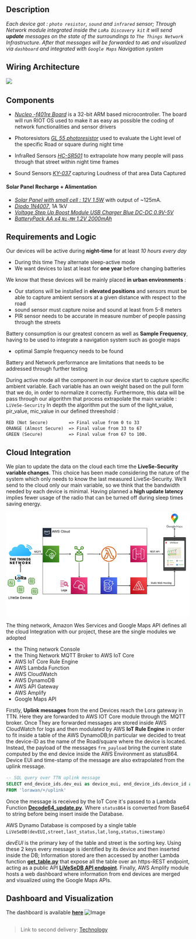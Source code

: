 ## Description

*Each device got : `photo resistor`, `sound` and `infrared` sensor; Through Network module integrated inside the `LoRa Discovery kit` it will send **update** messages on the state of the surroundings to `The Things Network` Infrastructure. After that messages will be forwarded to `AWS` and visualized via `dashboard` and integrated with `Google Maps` Navigation system*

## Wiring Architecture

![](https://github.com/nardoz-dev/projectName/blob/main/docs/sharedpictures/STMLiVeSe.jpg)

## Components

- [*Nucleo -f401re Board*](https://www.st.com/en/evaluation-tools/nucleo-f401re.html) is a 32-bit ARM based microcontroller. The board will run RIOT OS used to make it as easy as possible the coding of network functionalities and sensor drivers

- Photoresistors [*GL 55 photoresistor*](https://www.kth.se/social/files/54ef17dbf27654753f437c56/GL5537.pdf) used to evaluate the Light level of the specific Road or square during night time

- InfraRed Sensors [*HC-SR501*](https://diyi0t.com/hc-sr501-pir-motion-sensor-arduino-esp8266-esp32/) to extrapolate how many people will pass through that street within night time frames

- Sound Sensors [*KY-037*](https://win.adrirobot.it/sensori/37_in_1/KY-037_KY-038-Microphone-sound-sensor-module.htm) capturing Loudness of that area Data Captured 

#### Solar Panel Recharge + Alimentation 
- [*Solar Panel with small cell : 12V 1.5W*](https://www.amazon.it/gp/product/B077JJPK63/ref=ox_sc_act_title_5?smid=A26FRN1T6ZMEY7&psc=1#HLCXComparisonWidget_feature_div) with output of ~125mA.
- [*Diodo 1N4007*](https://www.amazon.it/Haobase-100pcs-IN4007-DO-41-diodo-raddrizzatore-1000/dp/B01F4SQ6KU/ref=sr_1_10?__mk_it_IT=%C3%85M%C3%85%C5%BD%C3%95%C3%91&crid=3F94J5XG8YXWE&keywords=diodo+n4007&qid=1653065288&sprefix=diodo+%2Caps%2C76&sr=8-10), 1A 1kV
- [*Voltage Step Up Boost Module USB Charger Blue DC-DC 0.9V-5V*](https://www.amazon.com/gp/product/B00HG9SB7C/ref=as_li_tl?ie=UTF8&camp=1789&creative=390957&creativeASIN=B00HG9SB7C&linkCode=as2&tag=opegreene-20&linkId=FNKWH7VYDJEAXPOM)
- [*BatteryPack AA x4 `Ni-MH` 1.2V 2000mAh*](https://www.amazon.it/AmazonBasics-Ricaricabili-precaricate-confezione-Involucro/dp/B00CWNMR5Y/ref=sr_1_8?__mk_it_IT=%C3%85M%C3%85%C5%BD%C3%95%C3%91&crid=SMYI12E16FTB&keywords=batteria%2Baa%2Bricaricabile&qid=1653128512&sprefix=batteria%2Baa%2Bricaricabile%2Caps%2C79&sr=8-8&th=1)

## Requirements and Logic 

Our devices will be active during **night-time** for at least *10 hours every day*

- During this time They alternate sleep-active mode
- We want devices to last at least for **one year** before changing batteries 

We know that these devices will be mainly placed **in urban environments** :

- Our stations will be installed in **elevated positions** and sensors must be able to capture ambient sensors at a given distance with respect to the road
- sound sensor must capture noise and sound at least from 5-8 meters  
- PIR sensor needs to be accurate in measure number of people passing through the streets

Battery consumption is our greatest concern as well as **Sample Frequency**, having to be used to integrate a navigation system such as google maps 
 
- optimal Sample frequency needs to be found 

Battery and Network performance are limitations that needs to be addressed through further testing 


During active mode all the component in our device start to capture specific ambient variable. Each variable has an own weight based on the pull form that we do, in order to normalize it correctly. 
Furthermore, this data will be pass through our algorithm that process extrapolate the main variable  : `LiVeSe-Security` 
In depth the algorithm put the sum of the light_value, pir_value, mic_value in our defined threeshold : 

    RED (Not Secure)        => Final value from 0 to 33
    ORANGE (Almost Secure)  => Final value from 33 to 67
    GREEN (Secure)          => Final value from 67 to 100.

## Cloud Integration

We plan to update the data on the cloud each time the **LiveSe-Security variable changes**. This choice has been made considering the nature of the system which only needs to know the last measured LiveSe-Security. We’ll send to the cloud only our main variable, so we think that the bandwidth needed by each device is minimal. Having planned a **high update latency** implies fewer usage of the radio that can be turned off during sleep times saving energy.

![image](../sharedpictures/IntegrationAWS.png)

The thing network, Amazon Wes Services and Google Maps API defines all the cloud Integration with our project, these are the single modules we adopted

- the Thing network Console 
- the Thing Network MQTT Broker to AWS IoT Core
- AWS IoT Core Rule Engine
- AWS Lambda Function
- AWS CloudWatch
- AWS DynamoDB
- AWS API Gateway
- AWS Amplify
- Google Maps API

Firstly, **Uplink messages** from the end Devices reach the Lora gateway in TTN. Here they are forwarded to AWS IOT Core module through the MQTT broker. Once They are forwarded messages are stored inside AWS CloudWatch for logs and then modulated by AWS **IoT Rule Engine** in order to fit inside a table of the AWS DynamoDB;In particular we decided to treat the device-ID as the name of the Road/square where the device is located. Instead, the payload of the messages `frm_payload` bring the current state computed by the end device inside the AWS Environment as statusB64. Device EUI and time-stamp of the message are also extrapolated from the uplink message.

```sql
-- SQL query over TTN uplink message
SELECT end_device_ids.dev_eui as device_eui, end_device_ids.device_id as street, uplink_message.frm_payload as statusB64, received_at as time 
FROM 'lorawan/+/uplink'
```
Once the message is received by the IoT Core it's passed to a Lambda Function **[Decode64_update.py](/AWSlambdaFx/Decode64_update.py)**. Where `statusB64` is converted from Base64 to string before being insert inside the Database.

AWS Dynamo Database is composed by a single table `LiVeSeDB(devEUI,street,last_status,lat,long,status,timestamp)`

*devEUI* is the primary key of the table and street is the sorting key. Using these 2 keys every message is identified by its device and then inserted inside the DB; Information stored are then accessed by another Lambda function **[get_table.py](/AWSlambdaFx/get_table.py)** that expose all the table over an https-REST endpoint, acting as a public API **[LiVeSeDB API endpoint](https://42lal2bea7b5ufnq42umzkhxxy0zuhki.lambda-url.eu-west-1.on.aws/)**.
Finally, AWS Amplify module hosts a web dashboard where information from end devices are merged and visualized using the Google Maps APIs.

## Dashboard and Visualization


The dashboard is available **[here](https://master.d3coclnags0r33.amplifyapp.com/)**
![Image](../sharedpictures/Dashboard.jpg")



## 
> Link to second delivery: [Technology](../2nddelivery/technology2.md)

